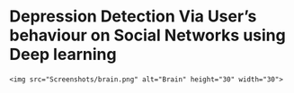 # Depression Detection Via User’s behaviour on Social Networks using Deep learning
    <img src="Screenshots/brain.png" alt="Brain" height="30" width="30">
